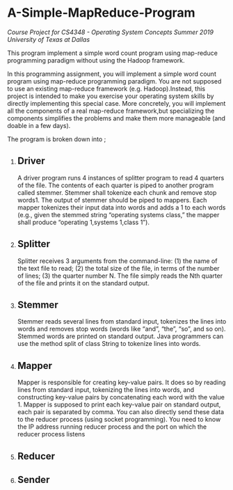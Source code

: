 # A-Simple-MapReduce-Program

*Course Project for CS4348 - Operating System Concepts Summer 2019*
*University of Texas at Dallas*

This program implement a simple word count program using map-reduce programming paradigm without using the Hadoop framework.

In this programming assignment, you will implement a simple word count program using map-reduce programming paradigm. You are not supposed to use an existing map-reduce framework (e.g. Hadoop).Instead, this project is intended to make you exercise your operating system skills by directly implementing this special case. More concretely, you will implement all the components of a real map-reduce framework,but specializing the components simplifies the problems and make them more manageable (and doable in a few days).

The program is broken down into ;

1. ## Driver
      A driver program runs 4 instances of splitter program to read 4 quarters of the file. The contents of each quarter is piped to another program called stemmer. Stemmer shall tokenize each chunk and remove stop words1. The output of stemmer should be piped to mappers. Each mapper tokenizes their input data into words and adds a 1 to each words (e.g., given the stemmed string “operating systems class,” the mapper shall produce “operating 1,systems 1,class 1”). 
      
2. ## Splitter
      Splitter receives 3 arguments from the command-line: (1) the name of the text file to read; (2) the total size of the file, in terms of the number of lines; (3) the quarter number N. The file simply reads the Nth quarter of the file and prints it on the standard output.

3. ## Stemmer
      Stemmer reads several lines from standard input, tokenizes the lines into words and removes stop words (words like “and”, “the”, “so”, and so on). Stemmed words are printed on standard output. Java programmers can use the method split of class String to tokenize lines into words.
      
4. ## Mapper
      Mapper is responsible for creating key-value pairs. It does so by reading lines from standard input, tokenizing the lines into words, and constructing key-value pairs by concatenating each word with the value 1. Mapper is supposed to print each key-value pair on standard output, each pair is separated by comma. You can also directly send these data to the reducer process (using socket programming). You need to know the IP address running reducer process and the port on which the reducer process listens

5. ## Reducer
6. ## Sender
